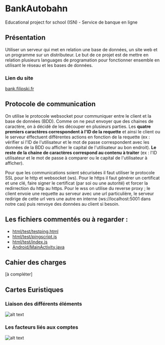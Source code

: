 # BankAutobahn

Educational project for school (ISN) - Service de banque en ligne

## Présentation
Utiliser un serveur qui met en relation une base de données, un site web et un programme sur un distributeur. Le but de ce projet est de mettre en relation plusieurs languages de programation pour fonctionner ensemble en utilisant le réseau et les bases de données.

### Lien du site
[bank.filipski.fr](http://bank.filipski.fr)

## Protocole de communication
On utilise le protocole websocket pour communiquer entre le client et la base de données (BDD). Comme on ne peut envoyer que des chaines de caractère, on à décidé de les découper en plusieurs parties. Les **quatre premiers caractères correspondent à l'ID de la requette** et ainsi le client ou le serveur éffectuent différentes actions en fonction de la requette (ex : vérifier si l'ID de l'utilisateur et le mot de passe correspondent avec les données de la BDD ou afficher le capital de l'utilisateur au bon endroit). **Le reste de la chaine de caractères correspond au contenu à traiter** (ex : l'ID utilisateur et le mot de passe à comparer ou le capital de l'utilisateur à afficher).

Pour que les communications soient sécurisées il faut utiliser le protocole SSL pour le http et websocket (ws). Pour le https il faut générer un certificat et une clé, faire signer le certificat (par soi ou une autorité) et forcer la redirrection du http au https. Pour le wss on utilise du reverse proxy ; le client envoie une requette au serveur avec une url particulière, le serveur redirige de cette url vers une autre en interne (ws://localhost:5001 dans notre cas) puis renvoye des données au client si besoin.

## Les fichiers commentés ou à regarder :
- [html/test/testping.html](https://github.com/Elyox/BankAutobahn/blob/commentaires/html/test/testping.html)
- [html/test/pingscript.js](https://github.com/Elyox/BankAutobahn/blob/commentaires/html/test/pingscript.js)
- [html/test/index.js](https://github.com/Elyox/BankAutobahn/blob/commentaires/html/test/index.js)
- [Android/MainActivity.java](https://github.com/Elyox/BankAutobahn/blob/commentaires/Android/MainActivity.java)



## Cahier des charges

[à compléter]



## Cartes Euristiques
### Liaison des différents éléments
![alt text](https://github.com/Elyox/BankAutobahn/blob/master/misc/elements.png)

### Les facteurs liés aux comptes
![alt text](https://github.com/Elyox/BankAutobahn/blob/master/misc/compte.png)
